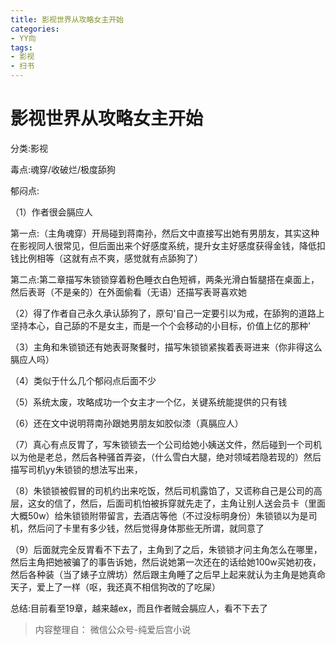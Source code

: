 ```yaml
---
title: 影视世界从攻略女主开始
categories:
- YY向
tags:
- 影视
- 扫书
---
```

# 影视世界从攻略女主开始
分类:影视

毒点:魂穿/收破烂/极度舔狗

郁闷点:

（1）作者很会膈应人

第一点:（主角魂穿）开局碰到蒋南孙，然后文中直接写出她有男朋友，其实这种在影视同人很常见，但后面出来个好感度系统，提升女主好感度获得金钱，降低扣钱比例相等（这就有点不爽，感觉就有点舔狗了）

第二点:第二章描写朱锁锁穿着粉色睡衣白色短裤，两条光滑白皙腿搭在桌面上，然后表哥（不是亲的）在外面偷看（无语）还描写表哥喜欢她

（2）得了作者自己永久承认舔狗了，原句'自己一定要引以为戒，在舔狗的道路上坚持本心，自己舔的不是女主，而是一个个会移动的小目标，价值上亿的那种'

（3）主角和朱锁锁还有她表哥聚餐时，描写朱锁锁紧挨着表哥进来（你非得这么膈应人吗）

（4）类似于什么几个郁闷点后面不少

（5）系统太废，攻略成功一个女主才一个亿，关键系统能提供的只有钱

（6）还在文中说明蒋南孙跟她男朋友如胶似漆（真膈应人）

（7）真心有点反胃了，写朱锁锁去一个公司给她小姨送文件，然后碰到一个司机以为他是老总，然后各种骚首弄姿，（什么雪白大腿，绝对领域若隐若现的）然后描写司机yy朱锁锁的想法写出来，

（8）朱锁锁被假冒的司机约出来吃饭，然后司机露馅了，又谎称自己是公司的高层，这女的信了，然后，后面司机怕被拆穿就先走了，主角让别人送会员卡（里面大概50w）给朱锁锁附带留言，去酒店等他（不过没标明身份）朱锁锁以为是司机，然后问了卡里有多少钱，然后觉得身体那些无所谓，就同意了

（9）后面就完全反胃看不下去了，主角到了之后，朱锁锁才问主角怎么在哪里，然后主角把她被骗了的事告诉她，然后说她第一次还在的话给她100w买她初夜，然后各种装（当了婊子立牌坊）然后跟主角睡了之后早上起来就认为主角是她真命天子，爱上了一样（呕，我还真不相信狗改的了吃屎）

总结:目前看至19章，越来越ex，而且作者贼会膈应人，看不下去了


> 内容整理自： 微信公众号-纯爱后宫小说